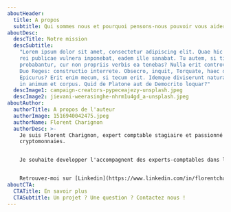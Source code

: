 ```yaml
---
aboutHeader:
  title: A propos
  subtitle: Qui sommes nous et pourquoi pensons-nous pouvoir vous aider
aboutDesc:
  descTitle: Notre mission
  descSubtitle:
    "Lorem ipsum dolor sit amet, consectetur adipiscing elit. Quae hic
    rei publicae vulnera inponebat, eadem ille sanabat. Tu autem, si tibi illa
    probabantur, cur non propriis verbis ea tenebas? Nulla erit controversia.
    Duo Reges: constructio interrete. Obsecro, inquit, Torquate, haec dicit
    Epicurus? Erit enim mecum, si tecum erit. Idemque diviserunt naturam hominis
    in animum et corpus. Quid de Platone aut de Democrito loquar?"
  descImage1: campaign-creators-pypeceajezy-unsplash.jpeg
  descImage2: jievani-weerasinghe-nhrm1u4gd_a-unsplash.jpeg
aboutAuthor:
  authorTitle: A propos de l'auteur
  authorImage: 1516940042475.jpeg
  authorName: Florent Charignon
  authorDesc: >-
    Je suis Florent Charignon, expert comptable stagiaire et passionné de
    cryptomonnaies. 


    Je souhaite developper l'accompagnent des experts-comptables dans la cryptosphère pour répondre aux besoins croissants de la part de nos clients.


    Retrouvez-moi sur [Linkedin](https://www.linkedin.com/in/florentcharignon/) et [Twitter](https://www.twitter.com).
aboutCTA:
  CTATitle: En savoir plus
  CTASubtitle: Un projet ? Une question ? Contactez nous !
---
```

